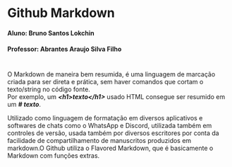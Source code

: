 # Github Markdown
#### Aluno: Bruno Santos Lokchin
#### Professor: Abrantes Araujo Silva Filho

#

O Markdown de maneira bem resumida, é uma linguagem de marcação criada para ser direta e prática, sem haver comandos que cortam o texto/string no código fonte. <br>
Por exemplo, um ***\<h1\>texto\<\/h1\>*** usado HTML consegue ser resumido em um ***\# texto***.

Utilizado como linguagem de formatação em diversos aplicativos e softwares de chats como o WhatsApp e Discord, utilizada também em controles de versão, usada também por diversos escritores por conta da facilidade de compartilhamento de manuscritos produzidos em markdown.O Github utiliza o Flavored Markdown, que é basicamente o Markdown com funções extras.
